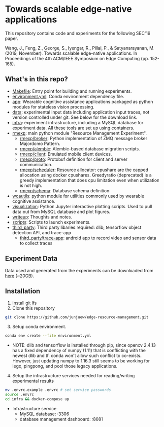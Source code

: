# Towards scalable edge-native applications

This repository contains code and experiments for the following SEC'19 paper.

Wang, J., Feng, Z., George, S., Iyengar, R., Pillai, P., & Satyanarayanan, M. (2019, November). Towards scalable edge-native applications. In Proceedings of the 4th ACM/IEEE Symposium on Edge Computing (pp. 152-165).

## What's in this repo?

* [Makefile](Makefile): Entry point for building and running experiments.
* [environment.yml](environment.yml): Conda environment dependency file.
* [app](app): Wearable cognitive assistance applications packaged as python modules for stateless vision processing.
* [data](data): experimental input data including application input traces, not version controlled under git. See below for the download link.
* [infra](infra): experiment infrastructure, including a MySQL database for experiment data. All these tools are set up using containers.
* [rmexp](rmexp): main python module "Resource Management Experiment".
  * [rmexp/broker](rmexp/broker): Python implementation of ZMQ message broker Majordomo Pattern.
  * [rmexp/alembic](rmexp/alembic): Alembic-based database migration scripts.
  * [rmexp/client](rmexp/client): Emulated mobile client devices.
  * [rmexp/proto](rmexp/proto): Protobuf definition for client and server communication.
  * [rmexp/scheduler](rmexp/scheduler): Resource allocator: cpushare are the capped allocation using docker cpushares. Greedyratio (deprecated) is a greedy implementation that does cpu limitation even when utilization is not high.
  * [rmexp/schema](rmexp/schema): Database schema definition
* [wcautils](wcautils): python module for utilities commonly used by wearable cognitive assistance.
* [visualization](visualization): Python Jupyter interactive plotting scripts. Used to pull data out from MySQL database and plot figures.
* [writeup](writeup): Thoughts and notes.
* [scripts](scripts): Scripts to launch experiments.
* [third_party](third_party): Third party libaries required: dlib, tensorflow object detection API, and trace-app
  * [third_party/trace-app](third_party/trace-app): android app to record video and sensor data to collect traces

## Experiment Data

Data used and generated from the experiments can be downloaded from [here](https://storage.cmusatyalab.org/sec2019/data.tgz) (~20GB).

## Installation

1. install [git lfs](https://git-lfs.github.com)
2. Clone this repository
```bash
git clone https://github.com/junjuew/edge-resource-management.git
```

3. Setup conda environment.
```bash
conda env create --file environment.yml
```

  * NOTE: dlib and tensorflow is installed through pip, since opencv 2.4.13 has a fixed dependency of numpy (1.11) that is conflicting with the newest dlib and tf. conda won't allow such conflict to co-exists. However, just updating numpy to 1.16.3 still seems to be working for lego, pingpong, and pool those legacy applications.

4. Setup the infrastructure services needed for reading/writing experimental results
```bash
mv .envrc.example .envrc # set service passwords
source .envrc
cd infra && docker-compose up 
```

  * Infrastructure service:
    * MySQL database: <host>:3306
    * database management dashboard: <host>:8081

